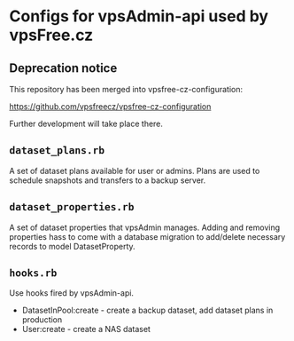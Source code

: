 # Configs for vpsAdmin-api used by vpsFree.cz

## Deprecation notice

This repository has been merged into vpsfree-cz-configuration:

https://github.com/vpsfreecz/vpsfree-cz-configuration

Further development will take place there.

## `dataset_plans.rb`

A set of dataset plans available for user or admins. Plans are used to schedule
snapshots and transfers to a backup server.

## `dataset_properties.rb`

A set of dataset properties that vpsAdmin manages. Adding and removing
properties hass to come with a database migration to add/delete necessary
records to model DatasetProperty.

## `hooks.rb`
Use hooks fired by vpsAdmin-api.

 - DatasetInPool:create - create a backup dataset, add dataset plans in production
 - User:create - create a NAS dataset

